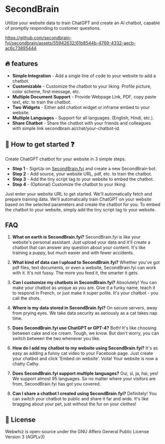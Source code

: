 # SecondBrain

Utilize your website data to train ChatGPT and create an AI chatbot, capable of promptly responding to customer questions.

https://github.com/secondbrain-fyi/secondbrain/assets/55942632/61b8544b-4769-4332-aecb-ac6c73895444

## 🔥 features

- **Simple Integration** - Add a single line of code to your website to add a chatbot.
- **Customizable** - Customize the chatbot to your liking. Profile picture, color scheme, first message, etc.
- **Multiple Document Support** - Provide Webpage Link, PDF, copy paste text, etc. to train the chatbot.
- **Two Widgets** - Either add chatbot widget or inframe embed to your website.
- **Multiple Languages** - Support for all languages. (English, Hindi, etc.).
- **Share Chatbot** - Share the chatbot with your friends and colleagues with simple link secondbrain.ai/chat/your-chatbot-id.

## 🤔 How to get started ❓

Create ChatGPT chatbot for your website in 3 simple steps.

- **Step 1** - SignUp on [SecondBrain.fyi](https://secondbrain.fyi) and create a new SecondBrain bot.
- **Step 2** - Add source, your website URL, pdf, etc. to train the chatbot.
- **Step 3** - Add the tiny script tag to your website to embed the chatbot.
- **Step 4** - (Optional) Customize the chatbot to your liking.

Just enter your website URL to get started. We'll automatically fetch and prepare training data.
We’ll automatically train ChatGPT on your website based on the selected parameters and create the chatbot for you.
To embed the chatbot to your website, simply add the tiny script tag to your website.

## FAQ

1. **What on earth is SecondBrain.fyi?**
   SecondBrain.fyi is like your website's personal assistant. Just upload your data and it'll create a chatbot that can answer any question about your content. It's like training a puppy, but much easier and with fewer accidents.

2. **What kind of data can I upload to SecondBrain.fyi?**
   Whether you've got pdf files, text documents, or even a website, SecondBrain.fyi can work with it. It's not fussy. The more you feed it, the smarter it gets.

3. **Can I customize my chatbots in SecondBrain.fyi?**
   Absolutely! You can make your chatbot as unique as you are. Give it a funky name, teach it to respond in French, or just make it super polite. It's your chatbot - you call the shots.

4. **Where is my data stored in SecondBrain.fyi?**
   On secure servers, away from prying eyes. We take data security as seriously as a cat takes nap time.

5. **Does SecondBrain.fyi use ChatGPT or GPT-4?**
   Both! It's like choosing between cake and ice cream. Tough, we know. But don't worry, you can switch between the two whenever you like.

6. **How do I add my chatbot to my website using SecondBrain.fyi?**
   It's as easy as adding a funny cat video to your Facebook page. Just create your chatbot and click 'Embed on website'. Voila! Your website is now a chatty Cathy.

7. **Does SecondBrain.fyi support multiple languages?**
   Oui, sí, ja, hai, yes! We support almost 95 languages. So no matter where your visitors are from, SecondBrain.fyi has got you covered.

8. **Can I share a chatbot I created using SecondBrain.fyi?**
   Definitely! You can switch your chatbot to public and share it far and wide. It's like bragging about your pet, just without the fur on your clothes!



## 📑 License

Webwhiz is open-source under the GNU Affero General Public License Version 3 (AGPLv3)
